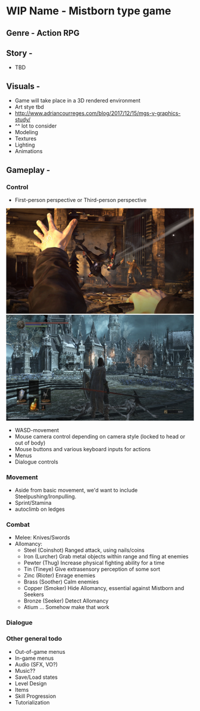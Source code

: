 # WIP Name - Mistborn type game

## Genre - Action RPG

## Story - 
 - TBD

## Visuals -

- Game will take place in a 3D rendered environment
- Art stye tbd
- http://www.adriancourreges.com/blog/2017/12/15/mgs-v-graphics-study/
- ^^ lot to consider
- Modeling
- Textures
- Lighting
- Animations


## Gameplay - 
    
### Control
- First-person perspective or Third-person perspective

![](2020-05-19-18-50-18.png)
![](2020-05-19-18-48-23.png)

- WASD-movement
- Mouse camera control depending on camera style (locked to head or out of body)
- Mouse buttons and various keyboard inputs for actions
- Menus
- Dialogue controls

###     Movement

- Aside from basic movement, we'd want to include Steelpushing/Ironpulling.
- Sprint/Stamina
- autoclimb on ledges

###     Combat

- Melee: Knives/Swords
- Allomancy: 
    - Steel (Coinshot) Ranged attack, using nails/coins
    - Iron (Lurcher) Grab metal objects within range and fling at enemies
    - Pewter (Thug) Increase physical fighting ability for a time
    - Tin (Tineye) Give extrasensory perception of some sort
    - Zinc (Rioter) Enrage enemies
    - Brass (Soother) Calm enemies
    - Copper (Smoker) Hide Allomancy, essential against Mistborn and Seekers
    - Bronze (Seeker) Detect Allomancy
    - Atium ... Somehow make that work



###     Dialogue

###     Other general todo
- Out-of-game menus
- In-game menus
- Audio (SFX, VO?)
- Music??
- Save/Load states
- Level Design
- Items
- Skill Progression
- Tutorialization
